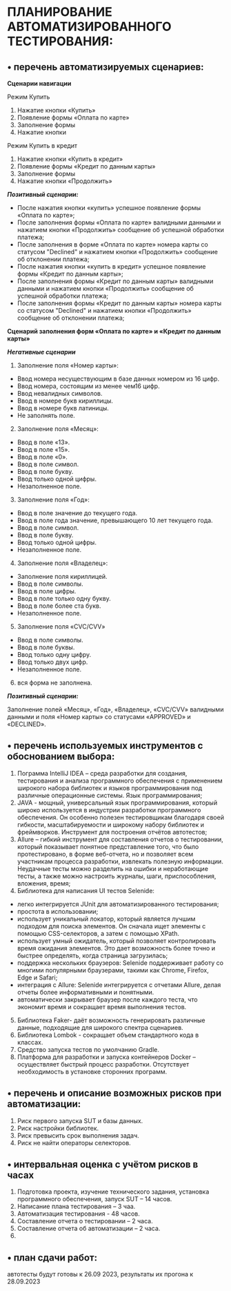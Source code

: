 # ПЛАНИРОВАНИЕ АВТОМАТИЗИРОВАННОГО ТЕСТИРОВАНИЯ:

## •	перечень автоматизируемых сценариев:
**Сценарии навигации**

Режим Купить
1. Нажатие кнопки «Купить»
2. Появление формы «Оплата по карте»
3. Заполнение формы 
4. Нажатие кнопки 

Режим Купить в кредит

1. Нажатие кнопки «Купить в кредит»
2. Появление формы «Кредит по данным карты»
3. Заполнение формы
4. Нажатие кнопки «Продолжить»

_**Позитивный сценарии:**_

* После нажатия кнопки «купить» успешное появление формы «Оплата по карте»;
* После заполнения формы «Оплата по карте» валидными данными и нажатием кнопки «Продолжить» сообщение об успешной обработки платежа;
* После заполнения в форме «Оплата по карте» номера карты со статусом "Declined" и нажатием кнопки «Продолжить» сообщение об отклонении платежа;
* После нажатия кнопки «купить в кредит» успешное появление формы «Кредит по данным карты»;
* После заполнения формы «Кредит по данным карты» валидными данными и нажатием кнопки «Продолжить» сообщение об успешной обработки платежа;
* После заполнения  формы «Кредит по данным карты» номера карты со статусом "Declined" и нажатием кнопки «Продолжить» сообщение об отклонении платежа;

**Сценарий заполнения форм «Оплата по карте» и «Кредит по данным карты»**

_**Негативные сценарии**_

1. Заполнение поля «Номер карты»:
* Ввод номера несуществующим в базе данных номером из 16 цифр.
* Ввод номера, состоящим из менее чем16 цифр.
* Ввод невалидных символов.
* Ввод в номере букв кириллицы.
* Ввод в номере букв латиницы.
* Не заполнять поле. 
2. Заполнение поля «Месяц»:
* Ввод в поле «13».
* Ввод в поле «15».
* Ввод в поле «0».
* Ввод в поле символ.
* Ввод в поле букву.
* Ввод только одной цифры.
* Незаполненное поле.

3. Заполнение поля «Год»:
* Ввод в поле значение до текущего года.
* Ввод в поле года значение, превышающего 10 лет текущего года.
* Ввод в поле символ.
* Ввод в поле букву.
* Ввод только одной цифры.
* Незаполненное поле.
4. Заполнение поля «Владелец»:
* Заполнение поля кириллицей.
* Ввод в поле символы.
* Ввод в поле цифры.
* Ввод в поле только одну букву.
* Ввод в поле более ста букв.
* Незаполненное поле.
5. Заполнение поля «CVC/CVV»
* Ввод в поле символы.
* Ввод в поле буквы.
* Ввод только одну цифру.
* Ввод только двух цифр.
* Незаполненное поле.
6. вся форма не заполнена.

_**Позитивный сценарии:**_

Заполнение полей «Месяц», «Год», «Владелец», «CVC/CVV» валидными данными и поля «Номер карты» со статусами «APPROVED» и «DECLINED».

## •	перечень используемых инструментов с обоснованием выбора:

1. Пограмма IntelliJ IDEA – среда разработки для создания, тестирования и анализа программного обеспечения с применением широкого набора библиотек и языков программирования под различные операционные системы.
Язык программирования;
2. JAVA - мощный, универсальный язык программирования, который широко используется в индустрии разработки программного обеспечения. Он особенно полезен тестировщикам благодаря своей гибкости, масштабируемости и широкому набору библиотек и фреймворков.
Инструмент для построения отчётов автотестов;
3. Allure – гибкий инструмент для составления отчетов о тестировании, который показывает понятное представление того, что было протестировано, в форме веб-отчета, но и позволяет всем участникам процесса разработки, извлекать полезную информации. Неудачные тесты можно разделить на ошибки и неработающие тесты, а также можно настроить журналы, шаги, приспособления, вложения, время;
4. Библиотека для написания UI тестов Selenide:
- легко интегрируется JUnit для автоматизированного тестирования;
- простота в использовании;
- использует уникальный локатор, который является лучшим подходом для поиска элементов. Он сначала ищет элементы с помощью CSS-селекторов, а затем с помощью XPath.
- использует умный ожидатель, который позволяет контролировать время ожидания элементов. Это дает возможность более точно и быстрее определять, когда страница загрузилась;
- поддержка нескольких браузеров: Selenide поддерживает работу со многими популярными браузерами, такими как Chrome, Firefox, Edge и Safari;
- интеграция с Allure: Selenide интегрируется с отчетами Allure, делая отчеты более информативными и понятными.
- автоматически закрывает браузер после каждого теста, что экономит время и сокращает время выполнения тестов.
5. Библиотека Faker- даёт возможность генерировать различные данные, подходящие для широкого спектра сценариев.
6. Библиотека Lombok - сокращает объем стандартного кода в классах.
7. Средствo запуска тестов по умолчанию Gradle.
8.  Платформа для разработки и запуска контейнеров Docker – осуществляет быстрый процесс разработки. Отсутствует необходимость в установке сторонних программ.

## •	перечень и описание возможных рисков при автоматизации: 

1. Риск первого запуска SUT и базы данных.
2.	Риск настройки библиотек.
3.	Риск превысить срок выполнения задач.
4.	Риск не найти операторы селекторов.

## •	интервальная оценка с учётом рисков в часах 
1.	Подготовка проекта, изучение технического задания, установка программного обеспечения, запуск SUT – 14 часов.
2.	Написание плана тестирования – 3 чаа.
3.	Автоматизация тестирования  - 48 часов.
4.	Составление отчета о тестировании – 2  часа.
5.	Составление отчета об автоматизации – 2  часа.
6. 
## •	план сдачи работ: 

 автотесты будут готовы к 26.09 2023, результаты их прогона к 28.09.2023

